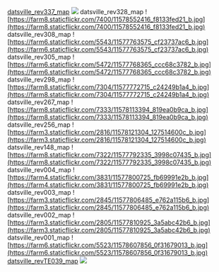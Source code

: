 [datsville\_rev337\_map](https://www.flickr.com/photos/108839565@N04/11578089544/in/pool-datsville)
[![](https://farm8.staticflickr.com/7339/11578089544_8db7ae12e4_b.jpg)](https://www.flickr.com/photos/108839565@N04/11578089544/in/pool-datsville)
datsville\_rev328\_map
![https://farm8.staticflickr.com/7400/11578552416_f8133fed21_b.jpg](https://farm8.staticflickr.com/7400/11578552416_f8133fed21_b.jpg)
datsville\_rev308\_map
![https://farm6.staticflickr.com/5543/11577763575_cf23737ac6_b.jpg](https://farm6.staticflickr.com/5543/11577763575_cf23737ac6_b.jpg)
datsville\_rev305\_map
![https://farm6.staticflickr.com/5472/11577768365_ccc68c3782_b.jpg](https://farm6.staticflickr.com/5472/11577768365_ccc68c3782_b.jpg)
datsville\_rev298\_map
![https://farm8.staticflickr.com/7304/11577772715_c24249b1a4_b.jpg](https://farm8.staticflickr.com/7304/11577772715_c24249b1a4_b.jpg)
datsville\_rev267\_map
![https://farm8.staticflickr.com/7333/11578113394_819ea0b9ca_b.jpg](https://farm8.staticflickr.com/7333/11578113394_819ea0b9ca_b.jpg)
datsville\_rev256\_map
![https://farm3.staticflickr.com/2816/11578121304_127514600c_b.jpg](https://farm3.staticflickr.com/2816/11578121304_127514600c_b.jpg)
datsville\_rev148\_map
![https://farm8.staticflickr.com/7322/11577792335_3998c07435_b.jpg](https://farm8.staticflickr.com/7322/11577792335_3998c07435_b.jpg)
datsville\_rev004\_map
![https://farm4.staticflickr.com/3831/11577800725_fb69991e2b_b.jpg](https://farm4.staticflickr.com/3831/11577800725_fb69991e2b_b.jpg)
datsville\_rev003\_map
![https://farm3.staticflickr.com/2845/11577806485_e762a115b6_b.jpg](https://farm3.staticflickr.com/2845/11577806485_e762a115b6_b.jpg)
datsville\_rev002\_map
![https://farm3.staticflickr.com/2805/11577810925_3a5abc42b6_b.jpg](https://farm3.staticflickr.com/2805/11577810925_3a5abc42b6_b.jpg)
datsville\_rev001\_map
![https://farm6.staticflickr.com/5523/11578607856_0f31679013_b.jpg](https://farm6.staticflickr.com/5523/11578607856_0f31679013_b.jpg)
[datsville\_revTE039\_map](https://www.flickr.com/photos/108839565@N04/11577968663/in/pool-datsville)
[![](https://farm4.staticflickr.com/3687/11577968663_cff88ba423_b.jpg)](https://www.flickr.com/photos/108839565@N04/11577968663/in/pool-datsville)
